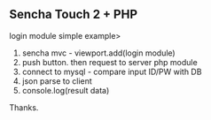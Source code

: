 ## Sencha Touch 2 + PHP

login module simple example>

1. sencha mvc - viewport.add(login module)
2. push button. then request to server php module
3. connect to mysql - compare input ID/PW with DB
4. json parse to client
5. console.log(result data)

Thanks.
